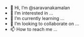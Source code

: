 - 👋 Hi, I’m @saravanakamalan
- 👀 I’m interested in ...
- 🌱 I’m currently learning ...
- 💞️ I’m looking to collaborate on ...
- 📫 How to reach me ...

<!---
saravanakamalan/saravanakamalan is a ✨ special ✨ repository because its `README.md` (this file) appears on your GitHub profile.
You can click the Preview link to take a look at your changes.
--->

